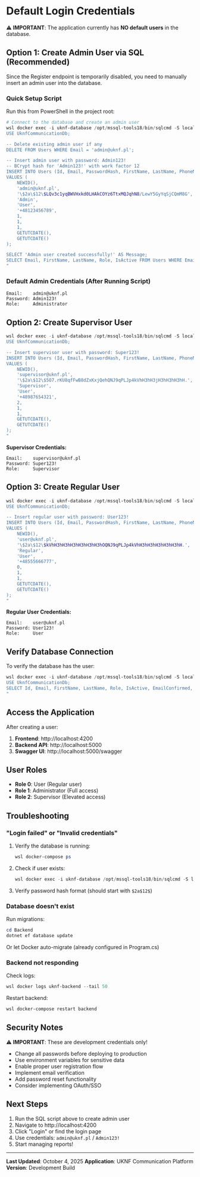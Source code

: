 # Default Login Credentials

⚠️ **IMPORTANT**: The application currently has **NO default users** in the database.

## Option 1: Create Admin User via SQL (Recommended)

Since the Register endpoint is temporarily disabled, you need to manually insert an admin user into the database.

### Quick Setup Script

Run this from PowerShell in the project root:

```powershell
# Connect to the database and create an admin user
wsl docker exec -i uknf-database /opt/mssql-tools18/bin/sqlcmd -S localhost -U sa -P "YourStrong@Password123" -C -Q "
USE UknfCommunicationDb;

-- Delete existing admin user if any
DELETE FROM Users WHERE Email = 'admin@uknf.pl';

-- Insert admin user with password: Admin123!
-- BCrypt hash for 'Admin123!' with work factor 12
INSERT INTO Users (Id, Email, PasswordHash, FirstName, LastName, PhoneNumber, Role, IsActive, EmailConfirmed, CreatedAt, UpdatedAt)
VALUES (
    NEWID(),
    'admin@uknf.pl',
    '\$2a\$12\$LQv3c1yqBWVHxkd0LHAkCOYz6TtxMQJqhN8/LewY5GyYqSjCQmM8G',
    'Admin',
    'User',
    '+48123456789',
    1,
    1,
    1,
    GETUTCDATE(),
    GETUTCDATE()
);

SELECT 'Admin user created successfully!' AS Message;
SELECT Email, FirstName, LastName, Role, IsActive FROM Users WHERE Email = 'admin@uknf.pl';
"
```

### Default Admin Credentials (After Running Script)

```
Email:    admin@uknf.pl
Password: Admin123!
Role:     Administrator
```

## Option 2: Create Supervisor User

```powershell
wsl docker exec -i uknf-database /opt/mssql-tools18/bin/sqlcmd -S localhost -U sa -P "YourStrong@Password123" -C -Q "
USE UknfCommunicationDb;

-- Insert supervisor user with password: Super123!
INSERT INTO Users (Id, Email, PasswordHash, FirstName, LastName, PhoneNumber, Role, IsActive, EmailConfirmed, CreatedAt, UpdatedAt)
VALUES (
    NEWID(),
    'supervisor@uknf.pl',
    '\$2a\$12\$5O7.rKU8qfFwB8dZxKxjQehQNJ9qPLJp4kVhH3hH3jH3hH3hH3hH.',
    'Supervisor',
    'User',
    '+48987654321',
    2,
    1,
    1,
    GETUTCDATE(),
    GETUTCDATE()
);
"
```

**Supervisor Credentials:**
```
Email:    supervisor@uknf.pl
Password: Super123!
Role:     Supervisor
```

## Option 3: Create Regular User

```powershell
wsl docker exec -i uknf-database /opt/mssql-tools18/bin/sqlcmd -S localhost -U sa -P "YourStrong@Password123" -C -Q "
USE UknfCommunicationDb;

-- Insert regular user with password: User123!
INSERT INTO Users (Id, Email, PasswordHash, FirstName, LastName, PhoneNumber, Role, IsActive, EmailConfirmed, CreatedAt, UpdatedAt)
VALUES (
    NEWID(),
    'user@uknf.pl',
    '\$2a\$12\$kVhH3hH3hH3hH3hH3hH3hOQNJ9qPLJp4kVhH3hH3hH3hH3hH3hH.',
    'Regular',
    'User',
    '+48555666777',
    0,
    1,
    1,
    GETUTCDATE(),
    GETUTCDATE()
);
"
```

**Regular User Credentials:**
```
Email:    user@uknf.pl
Password: User123!
Role:     User
```

## Verify Database Connection

To verify the database has the user:

```powershell
wsl docker exec -i uknf-database /opt/mssql-tools18/bin/sqlcmd -S localhost -U sa -P "YourStrong@Password123" -C -Q "
USE UknfCommunicationDb;
SELECT Id, Email, FirstName, LastName, Role, IsActive, EmailConfirmed, CreatedAt FROM Users;
"
```

## Access the Application

After creating a user:

1. **Frontend**: http://localhost:4200
2. **Backend API**: http://localhost:5000
3. **Swagger UI**: http://localhost:5000/swagger

## User Roles

- **Role 0**: User (Regular user)
- **Role 1**: Administrator (Full access)
- **Role 2**: Supervisor (Elevated access)

## Troubleshooting

### "Login failed" or "Invalid credentials"

1. Verify the database is running:
   ```powershell
   wsl docker-compose ps
   ```

2. Check if user exists:
   ```powershell
   wsl docker exec -i uknf-database /opt/mssql-tools18/bin/sqlcmd -S localhost -U sa -P "YourStrong@Password123" -C -Q "USE UknfCommunicationDb; SELECT * FROM Users;"
   ```

3. Verify password hash format (should start with `$2a$12$`)

### Database doesn't exist

Run migrations:
```powershell
cd Backend
dotnet ef database update
```

Or let Docker auto-migrate (already configured in Program.cs)

### Backend not responding

Check logs:
```powershell
wsl docker logs uknf-backend --tail 50
```

Restart backend:
```powershell
wsl docker-compose restart backend
```

## Security Notes

⚠️ **IMPORTANT**: These are development credentials only!

- Change all passwords before deploying to production
- Use environment variables for sensitive data
- Enable proper user registration flow
- Implement email verification
- Add password reset functionality
- Consider implementing OAuth/SSO

## Next Steps

1. Run the SQL script above to create admin user
2. Navigate to http://localhost:4200
3. Click "Login" or find the login page
4. Use credentials: `admin@uknf.pl` / `Admin123!`
5. Start managing reports!

---

**Last Updated**: October 4, 2025
**Application**: UKNF Communication Platform
**Version**: Development Build
